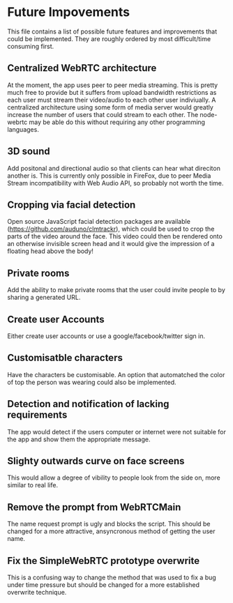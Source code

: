 # Future Impovements

This file contains a list of possible future features and improvements that could be implemented. They are roughly ordered by most difficult/time consuming first.

## Centralized WebRTC architecture

At the moment, the app uses peer to peer media streaming. This is pretty much free to provide but it suffers from upload bandwidth restrictions as each user must stream their video/audio to each other user indiviually. A centralized architecture using some form of media server would greatly increase the number of users that could stream to each other. The node-webrtc may be able do this without requiring any other programming languages.

## 3D sound

Add positonal and directional audio so that clients can hear what direciton another is. This is currently only possible in FireFox, due to peer Media Stream incompatibility with Web Audio API, so probably not worth the time.

## Cropping via facial detection

Open source JavaScript facial detection packages are available (https://github.com/auduno/clmtrackr), which could be used to crop the parts of the video around the face. This video could then be rendered onto an otherwise invisible screen head and it would give the impression of a floating head above the body!

## Private rooms

Add the ability to make private rooms that the user could invite people to by sharing a generated URL.

## Create user Accounts

Either create user accounts or use a google/facebook/twitter sign in.

## Customisatble characters

Have the characters be customisable. An option that automatched the color of top the person was wearing could also be implemented.

## Detection and notification of lacking requirements

The app would detect if the users computer or internet were not suitable for the app and show them the appropriate message.

## Slighty outwards curve on face screens

This would allow a degree of vibility to people look from the side on, more similar to real life.

## Remove the prompt from WebRTCMain

The name request prompt is ugly and blocks the script. This should be changed for a more attractive, ansyncronous method of getting the user name.

## Fix the SimpleWebRTC prototype overwrite

This is a confusing way to change the method that was used to fix a bug under time pressure but should be changed for a more established overwrite technique.

